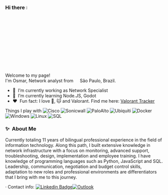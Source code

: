 ### Hi there <img src="https://media.giphy.com/media/hvRJCLFzcasrR4ia7z/giphy.gif" width="5%"></a>

Welcome to my page! </br>
I'm Osmar, Network analyst from <img src="https://cdn.icon-icons.com/icons2/1694/PNG/512/brbrazilflag_111698.png" width="13"/> São Paulo, Brazil.

- 🔭 &nbsp;I’m currently working as Network Specialist
- 🌱 &nbsp;I’m currently learning Node.JS, Godot
- :heart: &nbsp;Fun fact: I love :dog:, 🐱 and Valorant. Find me here: [Valorant Tracker](https://tracker.gg/valorant/profile/riot/jnr%20never%20boss%23666/overview)

Things I play with
 <img alt="Cisco" src="https://img.shields.io/badge/-white?logo=cisco" />
 <img alt="Sonicwall" src="https://img.shields.io/badge/-gray?logo=sonicwall" />
 <img alt="PaloAlto" src="https://img.shields.io/badge/-white?logo=paloaltonetworks" />
 <img alt="Ubiquiti" src="https://img.shields.io/badge/-red?logo=ubiquiti">
 <img alt="Docker" src="https://img.shields.io/badge/-black?logo=docker">
 <img alt="Windows" src="https://img.shields.io/badge/-blue?logo=windows">
 <img alt="Linux" src="https://img.shields.io/badge/-gray?logo=linux">
 <img alt="SQL" src="https://img.shields.io/badge/-yellow?logo=microsoftsqlserver">

### ✨&nbsp; About Me
Currently totaling 11 years of bilingual professional experience in the field of information technology. Along this path, I built extensive knowledge in network infrastructure with a focus on monitoring, advanced support, troubleshooting, design, implementation and employee training. I have knowledge of programming languages ​​such as Python, JavaScript and SQL.
Leadership, communication, negotiation and budget control skills, adaptation to new roles and professional environments are differentiators that I bring with me to this journey.

· Contact info: [![Linkedin Badge](https://img.shields.io/badge/-osmarjunior04-blue?style=flat&logo=Linkedin&logoColor=white&link=https://www.linkedin.com/in/osmarjunior04/)](https://www.linkedin.com/in/osmarjunior04/)[![Outlook](https://img.shields.io/badge/-osmarjunior04@hotmail.com-0078D4?style=flat&logo=microsoft-outlook&logoColor=white&link=mailto:osmarjunior04@hotmail.com)](mailto:osmarjunior04@hotmail.com)


 
